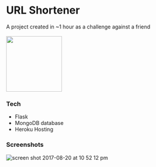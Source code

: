 # URL Shortener
A project created in ~1 hour as a challenge against a friend <br><br>
<a href="https://url.maharsh.net"><img src="https://cdn.rawgit.com/maharshmellow/550f99fcf7934352e83bb29d85176a04/raw/97e9b2d71bb78961605685ab372c134150c6bd40/demo.svg" width="150px;"/></a>

### Tech
- Flask
- MongoDB database
- Heroku Hosting


### Screenshots

![screen shot 2017-08-20 at 10 52 12 pm](https://user-images.githubusercontent.com/4590693/29504082-45eb183e-85fa-11e7-85e4-84e3af991664.png)


